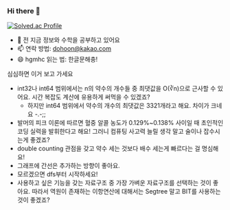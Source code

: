 ### Hi there 👋

[![Solved.ac Profile](http://mazassumnida.wtf/api/v2/generate_badge?boj=dohoon)](https://solved.ac/dohoon/)

- 🌱 전 지금 정보와 수학을 공부하고 있어요
- 📫 연락 방법: dohoon@kakao.com
- 😄 hgmhc 읽는 법: 한글문해충!

심심하면 이거 보고 가세요

* int32나 int64 범위에서는 n의 약수의 개수들 중 최댓값을 O(∛n)으로 근사할 수 있어요. 시간 복잡도 계산에 유용하게 써먹을 수 있겠죠?
  * 하지만 int64 범위에서 약수의 개수의 최댓값은 3321개라고 해요. 차이가 크네요 -.-;;
* 발머의 피크 이론에 따르면 혈중 알콜 농도가 0.129%~0.138% 사이일 때 초인적인 코딩 실력을 발휘한다고 해요! 그러니 컴퓨팅 사고력 늘릴 생각 말고 술이나 잡수시는게 좋겠죠?
* double counting 관점을 갖고 약수 세는 것보다 배수 세는게 빠르다는 걸 명심해요!
* 그래프에 간선은 추가하는 방향이 좋아요.
* 모르겠으면 dfs부터 시작하세요!
* 사용하고 싶은 기능을 갖는 자료구조 중 가장 가벼운 자료구조를 선택하는 것이 좋아요. 따라서 역원이 존재하는 이항연산에 대해서는 Segtree 말고 BIT를 사용하는 것이 좋겠죠?
